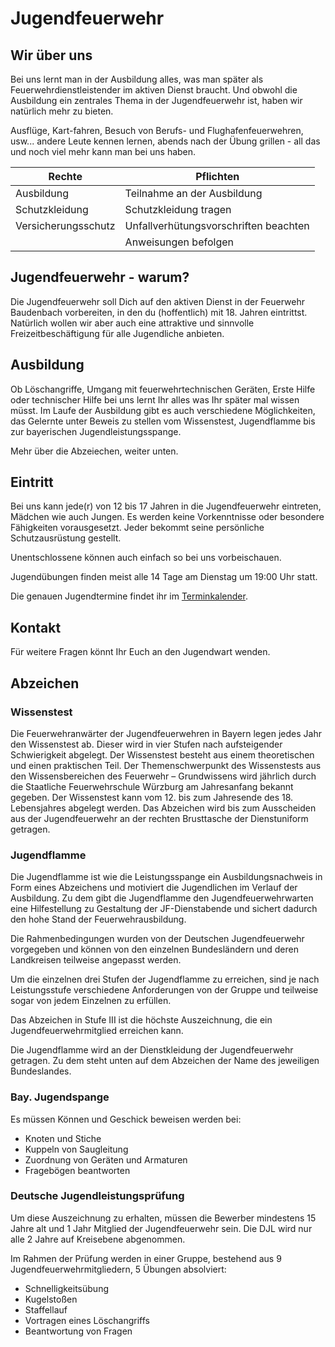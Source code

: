 # Jugendfeuerwehr

## Wir über uns

Bei uns lernt man in der Ausbildung alles, was man später als Feuerwehrdienstleistender im aktiven Dienst braucht. Und obwohl die Ausbildung ein zentrales Thema in der Jugendfeuerwehr ist, haben wir natürlich mehr zu bieten.

Ausflüge, Kart-fahren, Besuch von Berufs- und Flughafenfeuerwehren, usw... andere Leute kennen lernen, abends nach der Übung grillen - all das und noch viel mehr kann man bei uns haben. 

| Rechte              | Pflichten                             |
|---------------------|---------------------------------------|
| Ausbildung          | Teilnahme an der Ausbildung           |
| Schutzkleidung      | Schutzkleidung tragen                 |
| Versicherungsschutz | Unfallverhütungsvorschriften beachten |
|                     | Anweisungen befolgen                  |

## Jugendfeuerwehr - warum?

Die Jugendfeuerwehr soll Dich auf den aktiven Dienst in der Feuerwehr Baudenbach vorbereiten, in den du (hoffentlich) mit 18. Jahren eintrittst. Natürlich wollen wir aber auch eine attraktive und sinnvolle Freizeitbeschäftigung für alle Jugendliche anbieten.

## Ausbildung

Ob Löschangriffe, Umgang mit feuerwehrtechnischen Geräten, Erste Hilfe oder technischer Hilfe bei uns lernt Ihr alles was Ihr später mal wissen müsst. Im Laufe der Ausbildung gibt es auch verschiedene Möglichkeiten, das Gelernte unter Beweis zu stellen vom Wissenstest, Jugendflamme bis zur bayerischen Jugendleistungsspange.

Mehr über die Abzeiechen, weiter unten.

## Eintritt

Bei uns kann jede(r) von 12 bis 17 Jahren in die Jugendfeuerwehr eintreten, Mädchen wie auch Jungen. Es werden keine Vorkenntnisse oder besondere Fähigkeiten vorausgesetzt. Jeder bekommt seine persönliche Schutzausrüstung gestellt.

Unentschlossene können auch einfach so bei uns vorbeischauen.

Jugendübungen finden meist alle 14 Tage am Dienstag um 19:00 Uhr statt.

Die genauen Jugendtermine findet ihr im [Terminkalender](../../Termine/Termine.md).

## Kontakt

Für weitere Fragen könnt Ihr Euch an den Jugendwart wenden.


## Abzeichen
### Wissenstest

Die Feuerwehranwärter der Jugendfeuerwehren in Bayern legen jedes Jahr den Wissenstest ab. Dieser wird in vier Stufen nach aufsteigender Schwierigkeit abgelegt. Der Wissenstest besteht aus einem theoretischen und einen praktischen Teil. Der Themenschwerpunkt des Wissenstests aus den Wissensbereichen des Feuerwehr – Grundwissens wird jährlich durch die Staatliche Feuerwehrschule Würzburg am Jahresanfang bekannt gegeben. Der Wissenstest kann vom 12. bis zum Jahresende des 18. Lebensjahres abgelegt werden. Das Abzeichen wird bis zum Ausscheiden aus der Jugendfeuerwehr an der rechten Brusttasche der Dienstuniform getragen.

### Jugendflamme

Die Jugendflamme ist wie die Leistungsspange ein Ausbildungsnachweis in Form eines Abzeichens und motiviert die Jugendlichen im Verlauf der Ausbildung. Zu dem gibt die Jugendflamme den Jugendfeuerwehrwarten eine Hilfestellung zu Gestaltung der JF-Dienstabende und sichert dadurch den hohe Stand der Feuerwehrausbildung.

Die Rahmenbedingungen wurden von der Deutschen Jugendfeuerwehr vorgegeben und können von den einzelnen Bundesländern und deren Landkreisen teilweise angepasst werden.

Um die einzelnen drei Stufen der Jugendflamme zu erreichen, sind je nach Leistungsstufe verschiedene Anforderungen von der Gruppe und teilweise sogar von jedem Einzelnen zu erfüllen.

Das Abzeichen in Stufe III ist die höchste Auszeichnung, die ein Jugendfeuerwehrmitglied erreichen kann.

Die Jugendflamme wird an der Dienstkleidung der Jugendfeuerwehr getragen. Zu dem steht unten auf dem Abzeichen der Name des jeweiligen Bundeslandes.

### Bay. Jugendspange

Es müssen Können und Geschick beweisen werden bei:

* Knoten und Stiche
* Kuppeln von Saugleitung
* Zuordnung von Geräten und Armaturen
* Fragebögen beantworten


### Deutsche Jugendleistungsprüfung

Um diese Auszeichnung zu erhalten, müssen die Bewerber mindestens 15 Jahre alt und 1 Jahr Mitglied der Jugendfeuerwehr sein. Die DJL wird nur alle 2 Jahre auf Kreisebene abgenommen.

Im Rahmen der Prüfung werden in einer Gruppe, bestehend aus 9 Jugendfeuerwehrmitgliedern, 5 Übungen absolviert:

* Schnelligkeitsübung
* Kugelstoßen
* Staffellauf
* Vortragen eines Löschangriffs
* Beantwortung von Fragen
